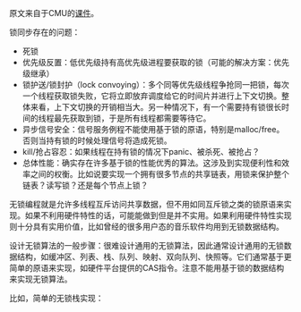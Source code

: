 原文来自于CMU的[课件](https://www.cs.cmu.edu/~410-s05/lectures/L31_LockFree.pdf)。

锁同步存在的问题：

* 死锁
* 优先级反置：低优先级持有高优先级进程要获取的锁（可能的解决方案：优先级继承）
* 锁护送/锁封护（lock convoying）：多个同等优先级线程争抢同一把锁，每次一个线程获取锁失败，它将立即放弃调度给它的时间片并进行上下文切换。整体来看，上下文切换的开销相当大。另一种情况下，有一个需要持有锁很长时间的线程最先获取到锁，于是所有线程都需要等待它。
* 异步信号安全：信号服务例程不能使用基于锁的原语，特别是malloc/free。否则当持有锁的时候处理信号将造成死锁。
* kill/抢占容忍：如果线程在持有锁的情况下panic、被杀死、被抢占？
* 总体性能：确实存在许多基于锁的性能优秀的算法。这涉及到实现便利性和效率之间的权衡。比如说要实现一个拥有很多节点的共享链表，用锁来保护整个链表？读写锁？还是每个节点上锁？

无锁编程就是允许多线程互斥访问共享数据，但不用如同互斥锁之类的锁原语来实现。如果不利用硬件特性的话，可能能做到但是并不实用。如果利用硬件特性实现则十分具有实用价值，比如曾经的很多用户态的音乐软件均用到无锁数据结构。

设计无锁算法的一般步骤：很难设计通用的无锁算法，因此通常设计通用的无锁数据结构，如缓冲区、列表、栈、队列、映射、双向队列、快照等。它们通常基于更简单的原语来实现，如硬件平台提供的CAS指令。注意不能用基于锁的数据结构来实现无锁算法。

比如，简单的无锁栈实现：